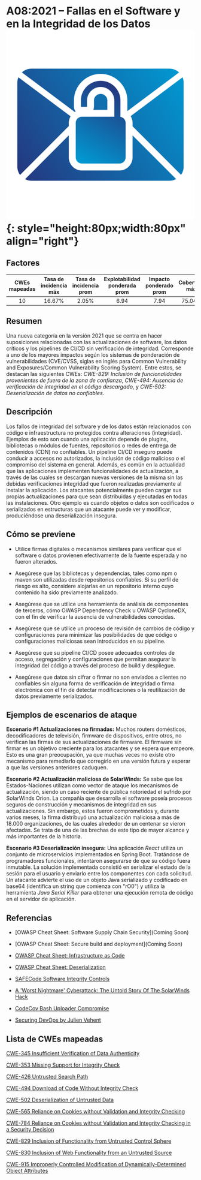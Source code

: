 # A08:2021 – Fallas en el Software y en la Integridad de los Datos    ![icon](OWASP%20Top%2010/Top10/2021/docs/assets/TOP_10_Icons_Final_Software_and_Data_Integrity_Failures.png){: style="height:80px;width:80px" align="right"}

## Factores

| CWEs mapeadas | Tasa de incidencia máx | Tasa de incidencia prom | Explotabilidad ponderada prom | Impacto ponderado prom | Cobertura máx | Cobertura prom | Incidencias totales | Total CVEs |
|:-------------:|:--------------------:|:--------------------:|:--------------:|:--------------:|:----------------------:|:---------------------:|:-------------------:|:------------:|
| 10          | 16.67%             | 2.05%              | 6.94                 | 7.94                | 75.04%       | 45.35%       | 47,972            | 1,152      |

## Resumen

Una nueva categoría en la versión 2021 que se centra en hacer suposiciones relacionadas con las actualizaciones de software, los datos críticos y los pipelines de CI/CD sin verificación de integridad. Corresponde a uno de los mayores impactos según los sistemas de ponderación de vulnerabilidades (CVE/CVSS, siglas en inglés para Common Vulnerability and Exposures/Common Vulnerability Scoring System). Entre estos, se destacan las siguientes CWEs:
*CWE-829: Inclusión de funcionalidades provenientes de fuera de la zona de confianza*,
*CWE-494: Ausencia de verificación de integridad en el código descargado*, y 
*CWE-502: Deserialización de datos no confiables*.

## Descripción 

Los fallos de integridad del software y de los datos están relacionados con código e infraestructura no protegidos contra alteraciones (integridad). Ejemplos de esto son cuando una aplicación depende de plugins, bibliotecas o módulos de fuentes, repositorios o redes de entrega de contenidos (CDN) no confiables.
Un pipeline CI/CD inseguro puede conducir a accesos no autorizados, la inclusión de código malicioso o el compromiso del sistema en general.
Además, es común en la actualidad que las aplicaciones implementen funcionalidades de actualización, a través de las cuales se descargan nuevas versiones de la misma sin las debidas verificaciones integridad que fueron realizadas previamente al instalar la aplicación. Los atacantes potencialmente pueden cargar sus propias actualizaciones para que sean distribuidas y ejecutadas en todas las instalaciones. Otro ejemplo es cuando objetos o datos son codificados o serializados en estructuras que un atacante puede ver y modificar, produciéndose una deserialización insegura.

## Cómo se previene

-   Utilice firmas digitales o mecanismos similares para verificar que el software o datos provienen efectivamente de la fuente esperada y no fueron alterados.

-   Asegúrese que las bibliotecas y dependencias, tales como npm o maven son utilizadas desde repositorios confiables. Si su perfil de riesgo es alto, considere alojarlas en un repositorio interno cuyo contenido ha sido previamente analizado.

-   Asegúrese que se utilice una herramienta de análisis de componentes de terceros, cómo OWASP Dependency Check u OWASP CycloneDX, con el fin de verificar la ausencia de vulnerabilidades conocidas.

-   Asegúrese que se utilice un proceso de revisión de cambios de código y configuraciones para minimizar las posibilidades de que código o configuraciones maliciosas sean introducidos en su pipeline.

-   Asegúrese que su pipeline CI/CD posee adecuados controles de acceso, segregación y configuraciones que permitan asegurar la integridad del código a través del proceso de build y despliegue.

-   Asegúrese que datos sin cifrar o firmar no son enviados a clientes no confiables sin alguna forma de verificación de integridad o firma electrónica con el fin de detectar modificaciones o la reutilización de datos previamente serializados. 

## Ejemplos de escenarios de ataque

**Escenario #1 Actualizaciones no firmadas:** Muchos routers domésticos, decodificadores de televisión, firmware de dispositivos, entre otros, no verifican las firmas de sus actualizaciones de firmware. El firmware sin firmar es un objetivo creciente para los atacantes y se espera que empeore. Esto es una gran preocupación, ya que muchas veces no existe otro mecanismo para remediarlo que corregirlo en una versión futura y esperar a que las versiones anteriores caduquen.

**Escenario #2 Actualización maliciosa de SolarWinds:** Se sabe que los Estados-Naciones utilizan como vector de ataque los mecanismos de actualización, siendo un caso reciente de pública notoriedad el sufrido por SolarWinds Orion. La compañía que desarrolla el software poseía procesos seguros de construcción y mecanismos de integridad en sus actualizaciones. Sin embargo, estos fueron comprometidos y, durante varios meses, la firma distribuyó una actualización maliciosa a más de 18.000 organizaciones, de las cuales alrededor de un centenar se vieron afectadas. Se trata de una de las brechas de este tipo de mayor alcance y más importantes de la historia.

**Escenario #3 Deserialización insegura:** Una aplicación *React* utiliza un conjunto de microservicios implementados en Spring Boot. Tratándose de programadores funcionales, intentaron asegurarse de que su código fuera inmutable. La solución implementada consistió en serializar el estado de la sesión para el usuario y enviarlo entre los componentes con cada solicitud. Un atacante advierte el uso de un objeto Java serializado y codificado en base64 (identifica un string que comienza con "rO0") y utiliza la herramienta *Java Serial Killer* para obtener una ejecución remota de código en el servidor de aplicación.

## Referencias

-   \[OWASP Cheat Sheet: Software Supply Chain Security\](Coming Soon)

-   \[OWASP Cheat Sheet: Secure build and deployment\](Coming Soon)

-    [OWASP Cheat Sheet: Infrastructure as Code](https://cheatsheetseries.owasp.org/cheatsheets/Infrastructure_as_Code_Security_Cheat_Sheet.html)

-   [OWASP Cheat Sheet: Deserialization](
    <https://www.owasp.org/index.php/Deserialization_Cheat_Sheet>)

-   [SAFECode Software Integrity Controls](
    https://safecode.org/publication/SAFECode_Software_Integrity_Controls0610.pdf)

-   [A 'Worst Nightmare' Cyberattack: The Untold Story Of The
    SolarWinds
    Hack](<https://www.npr.org/2021/04/16/985439655/a-worst-nightmare-cyberattack-the-untold-story-of-the-solarwinds-hack>)

-   [CodeCov Bash Uploader Compromise](https://about.codecov.io/security-update)

-   [Securing DevOps by Julien Vehent](https://www.manning.com/books/securing-devops)

## Lista de CWEs mapeadas

[CWE-345 Insufficient Verification of Data Authenticity](https://cwe.mitre.org/data/definitions/345.html)

[CWE-353 Missing Support for Integrity Check](https://cwe.mitre.org/data/definitions/353.html)

[CWE-426 Untrusted Search Path](https://cwe.mitre.org/data/definitions/426.html)

[CWE-494 Download of Code Without Integrity Check](https://cwe.mitre.org/data/definitions/494.html)

[CWE-502 Deserialization of Untrusted Data](https://cwe.mitre.org/data/definitions/502.html)

[CWE-565 Reliance on Cookies without Validation and Integrity Checking](https://cwe.mitre.org/data/definitions/565.html)

[CWE-784 Reliance on Cookies without Validation and Integrity Checking in a Security Decision](https://cwe.mitre.org/data/definitions/784.html)

[CWE-829 Inclusion of Functionality from Untrusted Control Sphere](https://cwe.mitre.org/data/definitions/829.html)

[CWE-830 Inclusion of Web Functionality from an Untrusted Source](https://cwe.mitre.org/data/definitions/830.html)

[CWE-915 Improperly Controlled Modification of Dynamically-Determined Object Attributes](https://cwe.mitre.org/data/definitions/915.html)
